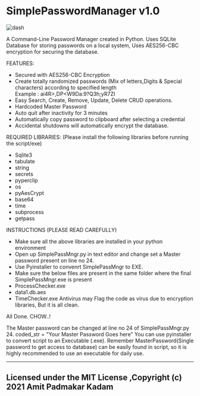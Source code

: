 # SimplePasswordManager v1.0
![dash](https://user-images.githubusercontent.com/78107602/108627869-af8e3a80-747d-11eb-9acd-af6a06d69124.PNG)

A Command-Line Password Manager created in Python. Uses SQLite Database for storing passwords on a local system, Uses AES256-CBC encryption for securing the database.

FEATURES:
- Secured with AES256-CBC Encryption
- Create totally randomized passwords (Mix of letters,Digits & Special characters) according to specified length            
 Example : ai4R>,DP<W9Da:9?Q3h;yR7ZI
- Easy Search, Create, Remove, Update, Delete CRUD operations.
- Hardcoded Master Password
- Auto quit after inactivity for 3 minutes 
- Automatically copy password to clipboard after selecting a credential
- Accidental shutdowns will automatically encrypt the database.

REQUIRED LIBRARIES: (Please install the following libraries before running the script/exe)
- Sqlite3
- tabulate
- string
- secrets
- pyperclip
- os
- pyAesCrypt
- base64
- time
- subprocess
- getpass

INSTRUCTIONS (PLEASE READ CAREFULLY)
 - Make sure all the above libraries are installed in your python environment
 - Open up SimplePassMngr.py in text editor and change set a Master password present on line no 24.
 - Use Pyinstaller to convenrt SimplePassMngr to EXE. 
 - Make sure the below files are present in the same folder where the final SimplePassMngr.exe is present
 - ProcessChecker.exe
 - data1.db.aes
 - TimeChecker.exe
Antivirus may Flag the code as virus due to encryption libraries, But it is all clean.

All Done. CHOW..!

The Master password can be changed at line no 24 of SimplePassMngr.py
 24. coded_str = "Your Master Password Goes here" 
You can use pyinstaller to convert script to an Executable (.exe). 
Remember MasterPassword(Single password to get access to database) can be easily found in script, so it is highly recommended to use an executable for daily use.

--------------------------------------------------------
Licensed under the 
 MIT License ,Copyright (c) 2021 Amit Padmakar Kadam
-------------------------------------------------------
